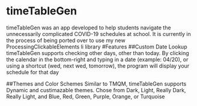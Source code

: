 # timeTableGen
timeTableGen was an app developed to help students navigate the unnecessarily complicated COVID-19 schedules at school. It is currently in the process of being ported over to use my new ProcessingClickableElements li library
 #Features
 ##Custom Date Lookup
 timeTableGen supports checking other days, other than today. By clicking the calendar in the bottom-right and typing in a date (example: 04/20), or using a shortcut (wed, next wed, tomorrow), the program will display your schedule for that day
 
 ##Themes and Color Schemes
 Similar to TMQM, timeTableGen supports Dynamic and custimazable themes. Chose from Dark, Light, Really Dark, Really Light, and Blue, Red, Green, Purple, Orange, or Turquoise
 
